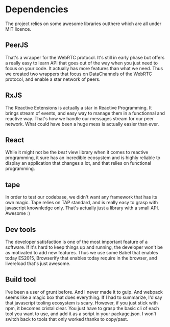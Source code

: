 # Dependencies

The project relies on some awesome libraries outthere which are all under MIT licence.

## PeerJS

That's a wrapper for the WebRTC protocol. It's still in early phase but offers a really easy to learn API that goes out of the way when you just need to focus on your code. It actually has more features than what we need. Thus we created two wrappers that focus on DataChannels of the WebRTC protocol, and enable a star network of peers.

## RxJS

The Reactive Extensions is actually a star in Reactive Programming. It brings stream of events, and easy way to manage them in a functionnal and reactive way. That's how we handle our messages stream for our peer network. What could have been a huge mess is actually easier than ever.

## React

While it might not be the *best* view library when it comes to reactive programming, it sure has an incredible ecosystem and is highly reliable to display an application that changes a lot, and that relies on functional programming.

## tape

In order to test our codebase, we didn't want any framework that has its own magic. Tape relies on TAP standard, and is really easy to grasp with javascript knownledge only. That's actually just a library with a small API. Awesome :)

## Dev tools

The developer satisfaction is one of the most important feature of a software. If it's hard to keep things up and running, the developer won't be as motivated to add new features. Thus we use some Babel that enables today ES2015, Browserify that enables today require in the browser, and livereload that's just awesome.

## Build tool

I've been a user of grunt before. And I never made it to gulp. And webpack seems like a magic box that does everything. If I had to summarize, I'd say that javascript tooling ecosystem is scary. However, if you just stick with npm, it becomes cristal clear. You just have to grasp the basic cli of each tool you want to use, and add it as a script in your package.json. I won't switch back to tools that only worked thanks to copy/past.
